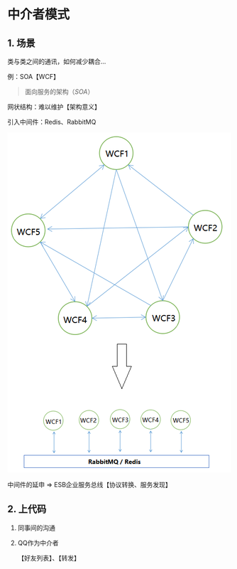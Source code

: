 # 中介者模式

## 1. 场景

类与类之间的通讯，如何减少耦合...

例：SOA【WCF】

> 面向服务的架构（*SOA*）

网状结构：难以维护【架构意义】

引入中间件：Redis、RabbitMQ

![ECMAScript 6入门](https://github.com/pyz1989/DesignPatterns/blob/master/Image/MediatorPattern_Netty_Star.png)


中间件的延申 => ESB企业服务总线【协议转换、服务发现】

## 2. 上代码

1. 同事间的沟通

2. QQ作为中介者

   【好友列表】、【转发】

